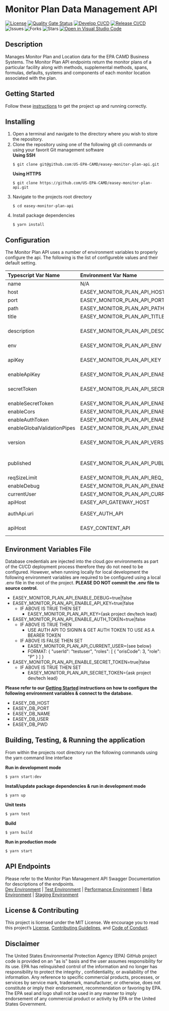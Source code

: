 # Monitor Plan Data Management API

[![License](https://img.shields.io/github/license/US-EPA-CAMD/easey-monitor-plan-api)](https://github.com/US-EPA-CAMD/easey-monitor-plan-api/blob/develop/LICENSE)
[![Quality Gate Status](https://sonarcloud.io/api/project_badges/measure?project=US-EPA-CAMD_easey-monitor-plan-api&metric=alert_status)](https://sonarcloud.io/dashboard?id=US-EPA-CAMD_easey-monitor-plan-api)
[![Develop CI/CD](https://github.com/US-EPA-CAMD/easey-monitor-plan-api/workflows/Develop%20Branch%20Workflow/badge.svg)](https://github.com/US-EPA-CAMD/easey-monitor-plan-api/actions)
[![Release CI/CD](https://github.com/US-EPA-CAMD/easey-monitor-plan-api/workflows/Release%20Branch%20Workflow/badge.svg)](https://github.com/US-EPA-CAMD/easey-monitor-plan-api/actions)
![Issues](https://img.shields.io/github/issues/US-EPA-CAMD/easey-monitor-plan-api)
![Forks](https://img.shields.io/github/forks/US-EPA-CAMD/easey-monitor-plan-api)
![Stars](https://img.shields.io/github/stars/US-EPA-CAMD/easey-monitor-plan-api)
[![Open in Visual Studio Code](https://open.vscode.dev/badges/open-in-vscode.svg)](https://open.vscode.dev/US-EPA-CAMD/easey-monitor-plan-api)

## Description
Manages Monitor Plan and Location data for the EPA CAMD Business Systems. The Monitor Plan API endpoints return the monitor plans of a particular facility along with methods, supplemental methods, spans, formulas, defaults, systems and components of each monitor location associated with the plan.
​
## Getting Started
Follow these [instructions](https://github.com/US-EPA-CAMD/devops/blob/master/GETTING-STARTED.md) to get the project up and running correctly.

## Installing
1. Open a terminal and navigate to the directory where you wish to store the repository.
2. Clone the repository using one of the following git cli commands or using your favorit Git management software<br>
    **Using SSH**
    ```
    $ git clone git@github.com:US-EPA-CAMD/easey-monitor-plan-api.git
    ```
    **Using HTTPS**
    ```
    $ git clone https://github.com/US-EPA-CAMD/easey-monitor-plan-api.git
    ```
3. Navigate to the projects root directory
    ```
    $ cd easey-monitor-plan-api
    ```
4. Install package dependencies
    ```
    $ yarn install
    ```

## Configuration
The Monitor Plan API uses a number of environment variables to properly configure the api. The following is the list of configureble values and their default setting.

| Typescript Var Name | Environment Var Name | Default Value | Comment |
| :------------------ | :------------------- | :------------ | :------ |
| name | N/A | monitor-plan-api | Fixed value |
| host | EASEY_MONITOR_PLAN_API_HOST | localhost | Configurable
| port | EASEY_MONITOR_PLAN_API_PORT | 8010 | Configurable |
| path | EASEY_MONITOR_PLAN_API_PATH | monitor-plan-mgmt | Configurable |
| title | EASEY_MONITOR_PLAN_API_TITLE | Monitor Plan Management | Configurable |
| description | EASEY_MONITOR_PLAN_API_DESCRIPTION | Monitor Plan management API endpoints for all monitor plan data & operations | Configurable |
| env | EASEY_MONITOR_PLAN_API_ENV | local-dev | Configurable |
| apiKey | EASEY_MONITOR_PLAN_API_KEY | *** | Dynamically set by CI/CD workflow |
| enableApiKey | EASEY_MONITOR_PLAN_API_ENABLE_API_KEY | false | Configurable |
| secretToken | EASEY_MONITOR_PLAN_API_SECRET_TOKEN | *** | Dynamically set by CI/CD workflow |
| enableSecretToken | EASEY_MONITOR_PLAN_API_ENABLE_SECRET_TOKEN | false | Configurable |
| enableCors | EASEY_MONITOR_PLAN_API_ENABLE_CORS | true | Configurable |
| enableAuthToken | EASEY_MONITOR_PLAN_API_ENABLE_AUTH_TOKEN | false | Configurable |
| enableGlobalValidationPipes | EASEY_MONITOR_PLAN_API_ENABLE_GLOBAL_VALIDATION_PIPE | true | Configurable |
| version | EASEY_MONITOR_PLAN_API_VERSION | v0.0.0 | Dynamically set by CI/CD workflow |
| published | EASEY_MONITOR_PLAN_API_PUBLISHED | local | Dynamically set by CI/CD workflow |
| reqSizeLimit | EASEY_MONITOR_PLAN_API_REQ_SIZE_LIMIT | 1mb | Configurable |
| enableDebug | EASEY_MONITOR_PLAN_API_ENABLE_DEBUG | false | Configurable |
| currentUser | EASEY_MONITOR_PLAN_API_CURRENT_USER | {} | Configurable |
| apiHost | EASEY_API_GATEWAY_HOST | api.epa.gov/easey/dev | Configurable |
| authApi.uri | EASEY_AUTH_API | https://api.epa.gov/easey/dev/auth-mgmt | Configurable |
apiHost | EASY_CONTENT_API | https://api.epa.gov/easey/dev/content-mgmt | Configurable

## Environment Variables File
Database credentials are injected into the cloud.gov environments as part of the CI/CD deployment process therefore they do not need to be configured. However, when running locally for local development the following environment variables are required to be configured using a local .env file in the root of the project. **PLEASE DO NOT commit the .env file to source control.**

- EASEY_MONITOR_PLAN_API_ENABLE_DEBUG=true|false
- EASEY_MONITOR_PLAN_API_ENABLE_API_KEY=true|false
  - IF ABOVE IS TRUE THEN SET
    - EASEY_MONITOR_PLAN_API_KEY={ask project dev/tech lead}
- EASEY_MONITOR_PLAN_API_ENABLE_AUTH_TOKEN=true|false
  - IF ABOVE IS TRUE THEN
    - USE AUTH API TO SIGNIN & GET AUTH TOKEN TO USE AS A BEARER TOKEN
  - IF ABOVE IS FALSE THEN SET
    - EASEY_MONITOR_PLAN_API_CURRENT_USER={see below}
    - FORMAT: { "userId": "testuser", "roles": [ { "orisCode": 3, "role": "P" } ] }
- EASEY_MONITOR_PLAN_API_ENABLE_SECRET_TOKEN=true|false
  - IF ABOVE IS TRUE THEN SET
    - EASEY_MONITOR_PLAN_API_SECRET_TOKEN={ask project dev/tech lead}

**Please refer to our [Getting Started](https://github.com/US-EPA-CAMD/devops/blob/master/GETTING-STARTED.md) instructions on how to configure the following environment variables & connect to the database.**
- EASEY_DB_HOST
- EASEY_DB_PORT
- EASEY_DB_NAME
- EASEY_DB_USER
- EASEY_DB_PWD

## Building, Testing, & Running the application
From within the projects root directory run the following commands using the yarn command line interface

**Run in development mode**
```
$ yarn start:dev
```

**Install/update package dependencies & run in development mode**
```
$ yarn up
```

**Unit tests**
```
$ yarn test
```

**Build**
```
$ yarn build
```

**Run in production mode**
```
$ yarn start
```

## API Endpoints
Please refer to the Monitor Plan Management API Swagger Documentation for descriptions of the endpoints.<br>
[Dev Environment](https://api.epa.gov/easey/dev/monitor-plan-mgmt/swagger/) | [Test Environment](https://api.epa.gov/easey/test/monitor-plan-mgmt/swagger/) | 
[Performance Environment](https://api.epa.gov/easey/perf/monitor-plan-mgmt/swagger/) | 
[Beta Environment](https://api.epa.gov/easey/beta/monitor-plan-mgmt/swagger/) | [Staging Environment](https://api.epa.gov/easey/staging/monitor-plan-mgmt/swagger/)

## License & Contributing
This project is licensed under the MIT License. We encourage you to read this project’s [License](LICENSE), [Contributing Guidelines](CONTRIBUTING.md), and [Code of Conduct](CODE-OF-CONDUCT.md).

## Disclaimer
The United States Environmental Protection Agency (EPA) GitHub project code is provided on an "as is" basis and the user assumes responsibility for its use. EPA has relinquished control of the information and no longer has responsibility to protect the integrity , confidentiality, or availability of the information. Any reference to specific commercial products, processes, or services by service mark, trademark, manufacturer, or otherwise, does not constitute or imply their endorsement, recommendation or favoring by EPA. The EPA seal and logo shall not be used in any manner to imply endorsement of any commercial product or activity by EPA or the United States Government.
